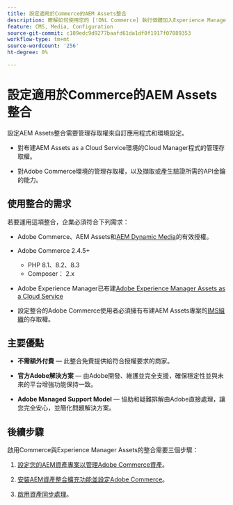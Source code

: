 ```yaml
---
title: 設定適用於Commerce的AEM Assets整合
description: 瞭解如何使用您的 [!DNL Commerce] 執行個體加入Experience Manager Assets，以存取無數用於商店的媒體資產。
feature: CMS, Media, Configuration
source-git-commit: c109edc9d9277baafd61da1df0f1917f07089353
workflow-type: tm+mt
source-wordcount: '256'
ht-degree: 0%

---
```


# 設定適用於Commerce的AEM Assets整合

設定AEM Assets整合需要管理存取權來自訂應用程式和環境設定。

- 對布建AEM Assets as a Cloud Service環境的Cloud Manager程式的管理存取權。

- 對Adobe Commerce環境的管理存取權，以及擷取或產生驗證所需的API金鑰的能力。

## 使用整合的需求

若要運用這項整合，企業必須符合下列需求：

- Adobe Commerce、AEM Assets和[AEM Dynamic Media](https://experienceleague.adobe.com/en/docs/experience-manager-65/content/assets/dynamic/administering-dynamic-media)的有效授權。

- Adobe Commerce 2.4.5+

   - PHP 8.1、8.2、8.3
   - Composer： 2.x

- Adobe Experience Manager已布建[Adobe Experience Manager Assets as a Cloud Service](https://experienceleague.adobe.com/zh-hant/docs/experience-manager-cloud-service/content/assets/overview)

- 設定整合的Adobe Commerce使用者必須擁有布建AEM Assets專案的[IMS組織](https://experienceleague.adobe.com/en/docs/core-services/interface/administration/organizations#concept_EA8AEE5B02CF46ACBDAD6A8508646255)的存取權。

## 主要優點

- **不需額外付費** — 此整合免費提供給符合授權要求的商家。

- **官方Adobe解決方案** — 由Adobe開發、維護並完全支援，確保穩定性並與未來的平台增強功能保持一致。

- **Adobe Managed Support Model** — 協助和疑難排解由Adobe直接處理，讓您完全安心，並簡化問題解決方案。

## 後續步驟

啟用Commerce與Experience Manager Assets的整合需要三個步驟：

1. [設定您的AEM資產專案以管理Adobe Commerce資產](aem-assets-configure-aem.md)。

1. [安裝AEM資產整合擴充功能並設定Adobe Commerce](aem-assets-configure-aem.md)。

1. [啟用資產同步處理](aem-assets-setup-synchronization.md)。
